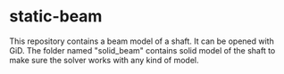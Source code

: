 # static-beam
This repository contains a beam model of a shaft. 
It can be opened with GiD.
The folder named "solid_beam" contains solid model of the shaft to make sure the solver works with any kind of model. 
